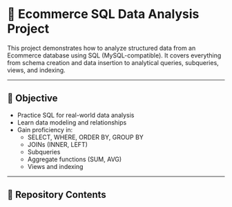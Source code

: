 # 🛒 Ecommerce SQL Data Analysis Project

This project demonstrates how to analyze structured data from an Ecommerce database using SQL (MySQL-compatible). It covers everything from schema creation and data insertion to analytical queries, subqueries, views, and indexing.

---

## 🎯 Objective

- Practice SQL for real-world data analysis
- Learn data modeling and relationships
- Gain proficiency in:
  - SELECT, WHERE, ORDER BY, GROUP BY
  - JOINs (INNER, LEFT)
  - Subqueries
  - Aggregate functions (SUM, AVG)
  - Views and indexing

---

## 📁 Repository Contents

